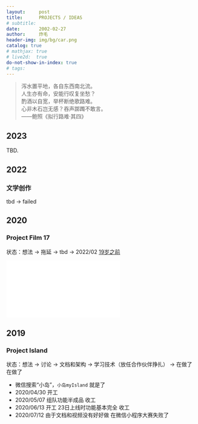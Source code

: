 ```yaml
---
layout:     post
title:      PROJECTS / IDEAS
# subtitle:   
date:       2002-02-27
author:     炸毛
header-img: img/bg/car.png
catalog: true
# mathjax: true
# live2d:  true
do-not-show-in-index: true
# tags:
---
```

> 泻水置平地，各自东西南北流。  
人生亦有命，安能行叹复坐愁？  
酌酒以自宽，举杯断绝歌路难。  
心非木石岂无感？吞声踯躅不敢言。  
——鲍照《拟行路难·其四》

## 2023

TBD.

## 2022

### 文学创作

tbd -> failed

<!-- [_薄荷味女孩_（tbd）](https://lzzmm.github.io/2022/05/04/Mint_Girl/) -->

## 2020

### Project Film 17

状态：想法 -> 拖延 -> tbd -> 2022/02 [19岁之前](https://www.bilibili.com/video/BV19T4y1D7mS?share_source=copy_web)

<div class="aspect-ratio">
    <iframe src="//player.bilibili.com/player.html?aid=936737471&bvid=BV19T4y1D7mS&cid=514123012&page=1" scrolling="no" border="0" frameborder="no" framespacing="0" allowfullscreen="true"> </iframe>
</div>

## 2019

### Project Island

状态：想法 -> 讨论 -> 文档和架构 -> 学习技术（放任合作伙伴挣扎） -> 在做了在做了

- 微信搜索“小岛”，`小岛myIsland` 就是了
- 2020/04/30 开工
- 2020/05/07 组队功能半成品 收工
- 2020/06/13 开工 23日上线时功能基本完全 收工
- 2020/07/12 由于文档和视频没有好好做 在微信小程序大赛失败了

<!-- ### Project 巨长鼻兽

状态：涂鸦 -> 灵感 -> 粗糙绘画 -> 高中毕业 -> 没有时间发呆了 -->

<!-- # 2018

### Project M-ATX!Acrylic!

状态：想法 -> 粗略设计 -> 图纸不见了 -->
